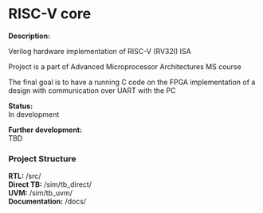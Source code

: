 # RISC-V core

**Description:**

Verilog hardware implementation of RISC-V (RV32I) ISA

Project is a part of Advanced Microprocessor Architectures MS course

The final goal is to have a running C code on the FPGA implementation of a design with communication over UART with the PC

**Status:**   
In development

**Further development:**  
TBD    
  
### **Project Structure**
**RTL:** /src/  
**Direct TB:**  /sim/tb_direct/  
**UVM:**  /sim/tb_uvm/  
**Documentation:**  /docs/  
